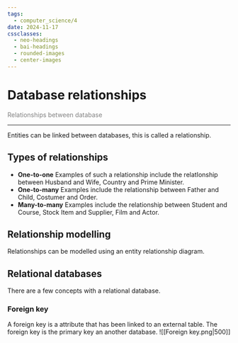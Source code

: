 ```yaml
---
tags:
  - computer_science/4
date: 2024-11-17
cssclasses:
  - neo-headings
  - bai-headings
  - rounded-images
  - center-images
---
```

# Database relationships
<p class="text-center" style="margin:0;color:gray;">Relationships between database</p>

***
Entities can be linked between databases, this is called a relationship.
## Types of relationships
- **One-to-one** Examples of such a relationship include the relatIonship between Husband and Wife, Country and Prime Minister.
- **One-to-many** Examples include the relationship between Father and Child, Costumer and Order.
- **Many-to-many** Examples include the relationship between Student and Course, Stock Item and Supplier, Film and Actor.

## Relationship modelling
Relationships can be modelled using an entity relationship diagram.
## Relational databases
There are a few concepts with a relational database.
### Foreign key
A foreign key is a attribute that has been linked to an external table. The foreign key is the primary key an another database.
![[Foreign key.png|500]]